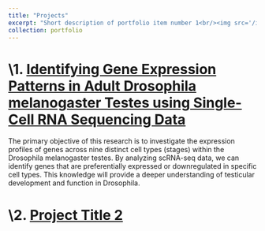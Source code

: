 ```yaml
---
title: "Projects"
excerpt: "Short description of portfolio item number 1<br/><img src='/images/500x300.png'>"
collection: portfolio
---
```


# \1. [**Identifying Gene Expression Patterns in Adult Drosophila melanogaster Testes using Single-Cell RNA Sequencing Data**](project1.md)

The primary objective of this research is to investigate the expression profiles of genes across nine distinct cell types (stages) within the Drosophila melanogaster testes. By analyzing scRNA-seq data, we can identify genes that are preferentially expressed or downregulated in specific cell types. This knowledge will provide a deeper understanding of testicular development and function in Drosophila.

# \2. [**Project Title 2**](project2.md)
